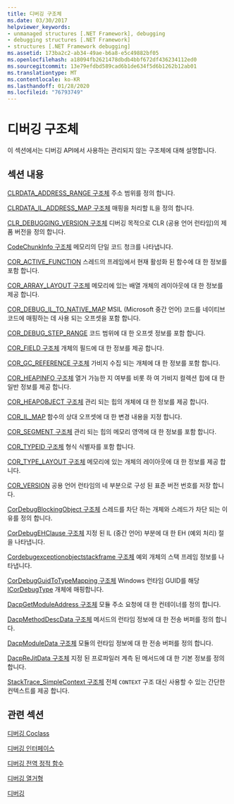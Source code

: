 ```yaml
---
title: 디버깅 구조체
ms.date: 03/30/2017
helpviewer_keywords:
- unmanaged structures [.NET Framework], debugging
- debugging structures [.NET Framework]
- structures [.NET Framework debugging]
ms.assetid: 173ba2c2-ab34-49ae-b6a8-e5c49882bf05
ms.openlocfilehash: a18094fb2621478dbdb4bbf672df436234112ed0
ms.sourcegitcommit: 13e79efdbd589cad6b1de634f5d6b1262b12ab01
ms.translationtype: MT
ms.contentlocale: ko-KR
ms.lasthandoff: 01/28/2020
ms.locfileid: "76793749"
---
```

# <a name="debugging-structures"></a>디버깅 구조체

이 섹션에서는 디버깅 API에서 사용하는 관리되지 않는 구조체에 대해 설명합니다.

## <a name="in-this-section"></a>섹션 내용
 [CLRDATA_ADDRESS_RANGE 구조체](clrdata-address-range-structure.md) 주소 범위를 정의 합니다.

 [CLRDATA_IL_ADDRESS_MAP 구조체](clrdata-il-address-map-structure.md) 매핑을 처리할 IL을 정의 합니다.

 [CLR_DEBUGGING_VERSION 구조체](clr-debugging-version-structure.md) 디버깅 목적으로 CLR (공용 언어 런타임)의 제품 버전을 정의 합니다.

 [CodeChunkInfo 구조체](codechunkinfo-structure.md) 메모리의 단일 코드 청크를 나타냅니다.

 [COR_ACTIVE_FUNCTION](cor-active-function-structure.md) 스레드의 프레임에서 현재 활성화 된 함수에 대 한 정보를 포함 합니다.

 [COR_ARRAY_LAYOUT 구조체](cor-array-layout-structure.md) 메모리에 있는 배열 개체의 레이아웃에 대 한 정보를 제공 합니다.

 [COR_DEBUG_IL_TO_NATIVE_MAP](cor-debug-il-to-native-map-structure.md) MSIL (Microsoft 중간 언어) 코드를 네이티브 코드에 매핑하는 데 사용 되는 오프셋을 포함 합니다.

 [COR_DEBUG_STEP_RANGE](cor-debug-step-range-structure.md) 코드 범위에 대 한 오프셋 정보를 포함 합니다.

 [COR_FIELD 구조체](cor-field-structure.md) 개체의 필드에 대 한 정보를 제공 합니다.

 [COR_GC_REFERENCE 구조체](cor-gc-reference-structure.md) 가비지 수집 되는 개체에 대 한 정보를 포함 합니다.

 [COR_HEAPINFO 구조체](cor-heapinfo-structure.md) 열거 가능한 지 여부를 비롯 하 여 가비지 컬렉션 힙에 대 한 일반 정보를 제공 합니다.

 [COR_HEAPOBJECT 구조체](cor-heapobject-structure.md) 관리 되는 힙의 개체에 대 한 정보를 제공 합니다.

 [COR_IL_MAP](cor-il-map-structure.md) 함수의 상대 오프셋에 대 한 변경 내용을 지정 합니다.

 [COR_SEGMENT 구조체](cor-segment-structure.md) 관리 되는 힙의 메모리 영역에 대 한 정보를 포함 합니다.

 [COR_TYPEID 구조체](cor-typeid-structure.md) 형식 식별자를 포함 합니다.

 [COR_TYPE_LAYOUT 구조체](cor-type-layout-structure.md) 메모리에 있는 개체의 레이아웃에 대 한 정보를 제공 합니다.

 [COR_VERSION](cor-version-structure.md) 공용 언어 런타임의 네 부분으로 구성 된 표준 버전 번호를 저장 합니다.

 [CorDebugBlockingObject 구조체](cordebugblockingobject-structure.md) 스레드를 차단 하는 개체와 스레드가 차단 되는 이유를 정의 합니다.

 [CorDebugEHClause 구조체](cordebugehclause-structure.md) 지정 된 IL (중간 언어) 부분에 대 한 EH (예외 처리) 절을 나타냅니다.

 [Cordebugexceptionobjectstackframe 구조체](cordebugexceptionobjectstackframe-structure.md) 예외 개체의 스택 프레임 정보를 나타냅니다.

 [CorDebugGuidToTypeMapping 구조체](cordebugguidtotypemapping-structure.md) Windows 런타임 GUID를 해당 [ICorDebugType](icordebugtype-interface.md) 개체에 매핑합니다.

 [DacpGetModuleAddress 구조체](dacpgetmoduleaddress-structure.md) 모듈 주소 요청에 대 한 컨테이너를 정의 합니다.

 [DacpMethodDescData 구조체](dacpmethoddescdata-structure.md) 메서드의 런타임 정보에 대 한 전송 버퍼를 정의 합니다.

 [DacpModuleData 구조체](dacpmoduledata-structure.md) 모듈의 런타임 정보에 대 한 전송 버퍼를 정의 합니다.

 [DacpReJitData 구조체](dacprejitdata-structure.md) 지정 된 프로파일러 계측 된 메서드에 대 한 기본 정보를 정의 합니다.

 [StackTrace_SimpleContext 구조체](stacktrace-simplecontext-structure.md) 전체 `CONTEXT` 구조 대신 사용할 수 있는 간단한 컨텍스트를 제공 합니다.

## <a name="related-sections"></a>관련 섹션

 [디버깅 Coclass](debugging-coclasses.md)

 [디버깅 인터페이스](debugging-interfaces.md)

 [디버깅 전역 정적 함수](debugging-global-static-functions.md)

 [디버깅 열거형](debugging-enumerations.md)

 [디버깅](index.md)

